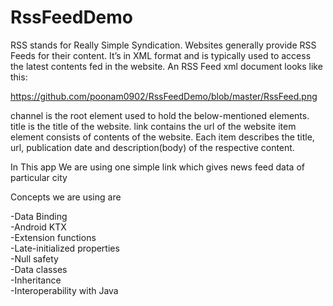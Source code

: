 # RssFeedDemo
RSS stands for Really Simple Syndication. Websites generally provide RSS Feeds for their content. 
It’s in XML format and is typically used to access the latest contents fed in the website.
An RSS Feed xml document looks like this:

https://github.com/poonam0902/RssFeedDemo/blob/master/RssFeed.png

channel is the root element used to hold the below-mentioned elements.
title is the title of the website.
link contains the url of the website
item element consists of contents of the website. 
Each item describes the title, url, publication date and description(body) of the respective content.

In This app We are using one simple link which gives news feed data of particular city

Concepts we are using are

-Data Binding  
-Android KTX  
-Extension functions  
-Late-initialized properties  
-Null safety  
-Data classes  
-Inheritance  
-Interoperability with Java

